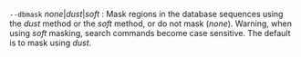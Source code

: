 `--dbmask` *none*|*dust*|*soft*
: Mask regions in the database sequences using the *dust* method or
  the *soft* method, or do not mask (*none*). Warning, when using
  *soft* masking, search commands become case sensitive. The default
  is to mask using *dust*.
